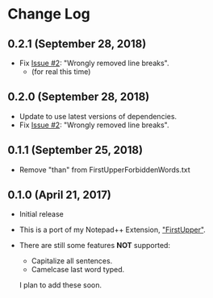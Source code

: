 # Change Log

## 0.2.1 (September 28, 2018)
- Fix [Issue #2](https://github.com/zkirkland/VSCodeFirstUpper/issues/2): "Wrongly removed line breaks".
  - (for real this time)

## 0.2.0 (September 28, 2018)
- Update to use latest versions of dependencies.
- Fix [Issue #2](https://github.com/zkirkland/VSCodeFirstUpper/issues/2): "Wrongly removed line breaks".

## 0.1.1 (September 25, 2018)
- Remove "than" from FirstUpperForbiddenWords.txt

## 0.1.0 (April 21, 2017)
- Initial release
- This is a port of my Notepad++ Extension, ["FirstUpper"](https://github.com/zkirkland/FirstUpper).
- There are still some features **NOT** supported:
  - Capitalize all sentences.
  - Camelcase last word typed.

  I plan to add these soon.
